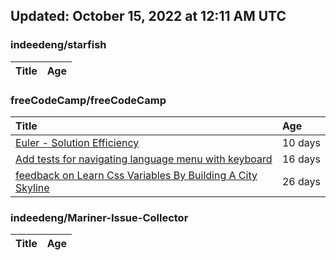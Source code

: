 ## Updated: October 15, 2022 at 12:11 AM UTC


### indeedeng/starfish
|**Title**|**Age**|
|:----|:----|


### freeCodeCamp/freeCodeCamp
|**Title**|**Age**|
|:----|:----|
|[Euler - Solution Efficiency ](https://github.com/freeCodeCamp/freeCodeCamp/issues/47824)|10&nbsp;days|
|[Add tests for navigating language menu with keyboard](https://github.com/freeCodeCamp/freeCodeCamp/issues/47649)|16&nbsp;days|
|[feedback on Learn Css Variables By Building A City Skyline](https://github.com/freeCodeCamp/freeCodeCamp/issues/47555)|26&nbsp;days|


### indeedeng/Mariner-Issue-Collector
|**Title**|**Age**|
|:----|:----|